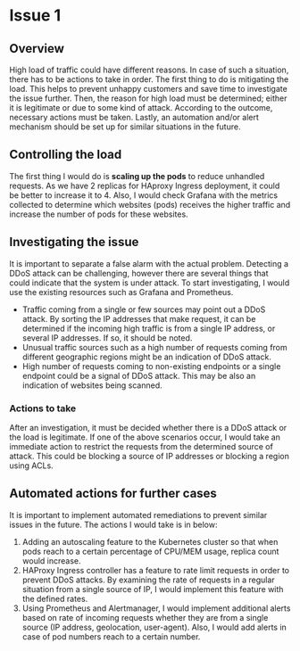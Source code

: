 # Issue 1

## Overview

High load of traffic could have different reasons. In case of such a situation, there has to be actions to take in order. The first thing to do is mitigating the load. This helps to prevent unhappy customers and save time to investigate the issue further. Then, the reason for high load must be determined; either it is legitimate or due to some kind of attack. According to the outcome, necessary actions must be taken. Lastly, an automation and/or alert mechanism should be set up for similar situations in the future.

## Controlling the load

The first thing I would do is **scaling up the pods** to reduce unhandled requests. As we have 2 replicas for HAproxy Ingress deployment, it could be better to increase it to 4. Also, I would check Grafana with the metrics collected to determine which websites (pods) receives the higher traffic and increase the number of pods for these websites.

## Investigating the issue

It is important to separate a false alarm with the actual problem. Detecting a DDoS attack can be challenging, however there are several things that could indicate that the system is under attack. To start investigating, I would use the existing resources such as Grafana and Prometheus. 

- Traffic coming from a single or few sources may point out a DDoS attack. By sorting the IP addresses that make request, it can be determined if the incoming high traffic is from a single IP address, or several IP addresses. If so, it should be noted.
- Unusual traffic sources such as a high number of requests coming from different geographic regions might be an indication of DDoS attack.
- High number of requests coming to non-existing endpoints or a single endpoint could be a signal of DDoS attack. This may be also an indication of websites being scanned.

### Actions to take

After an investigation, it must be decided whether there is a DDoS attack or the load is legitimate. If one of the above scenarios occur, I would take an immediate action to restrict the requests from the determined source of attack. This could be blocking a source of IP addresses or blocking a region using ACLs.

## Automated actions for further cases

It is important to implement automated remediations to prevent similar issues in the future. The actions I would take is in below:

1. Adding an autoscaling feature to the Kubernetes cluster so that when pods reach to a certain percentage of CPU/MEM usage, replica count would increase.
2. HAProxy Ingress controller has a feature to rate limit requests in order to prevent DDoS attacks. By examining the rate of requests in a regular situation from a single source of IP, I would implement this feature with the defined rates.
3. Using Prometheus and Alertmanager, I would implement additional alerts based on rate of incoming requests whether they are from a single source (IP address, geolocation, user-agent). Also, I would add alerts in case of pod numbers reach to a certain number.